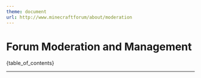 ```yaml
---
theme: document
url: http://www.minecraftforum/about/moderation
---
```


<h1>Forum Moderation and Management</h1>

{table_of_contents}

---
